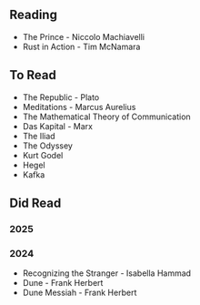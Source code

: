 ## Reading
- The Prince - Niccolo Machiavelli
- Rust in Action - Tim McNamara

## To Read
- The Republic - Plato
- Meditations - Marcus Aurelius
- The Mathematical Theory of Communication
- Das Kapital - Marx
- The Iliad
- The Odyssey
- Kurt Godel
- Hegel
- Kafka

## Did Read 

### 2025

### 2024
- Recognizing the Stranger - Isabella Hammad
- Dune - Frank Herbert
- Dune Messiah - Frank Herbert

